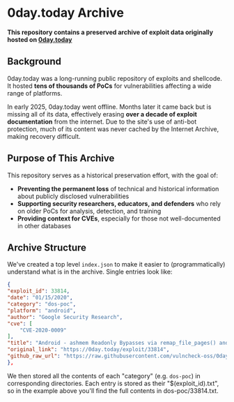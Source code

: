 # 0day.today Archive

**This repository contains a preserved archive of exploit data originally hosted on [0day.today](https://0day.today)**


## Background

0day.today was a long-running public repository of exploits and shellcode. It hosted **tens of thousands of PoCs** for vulnerabilities affecting a wide range of platforms.

In early 2025, 0day.today went offline. Months later it came back but is missing all of its data, effectively erasing **over a decade of exploit documentation** from the internet. Due to the site's use of anti-bot protection, much of its content was never cached by the Internet Archive, making recovery difficult.


## Purpose of This Archive

This repository serves as a historical preservation effort, with the goal of:

- **Preventing the permanent loss** of technical and historical information about publicly disclosed vulnerabilities
- **Supporting security researchers, educators, and defenders** who rely on older PoCs for analysis, detection, and training
- **Providing context for CVEs**, especially for those not well-documented in other databases


## Archive Structure

We've created a top level `index.json` to make it easier to (programmatically) understand what is in the archive. Single entries look like:

```json
{
"exploit_id": 33814,
"date": "01/15/2020",
"category": "dos-poc",
"platform": "android",
"author": "Google Security Research",
"cve": [
    "CVE-2020-0009"
],
"title": "Android - ashmem Readonly Bypasses via remap_file_pages() and ASHMEM_UNPIN Exploit",
"original_link": "https://0day.today/exploit/33814",
"github_raw_url": "https://raw.githubusercontent.com/vulncheck-oss/0day.today.archive/main/dos-poc/33814.txt"
},
```

We then stored all the contents of each "category" (e.g. `dos-poc`) in corresponding directories. Each entry is stored as their "$(exploit_id).txt", so in the example above you'll find the full contents in dos-poc/33814.txt.
